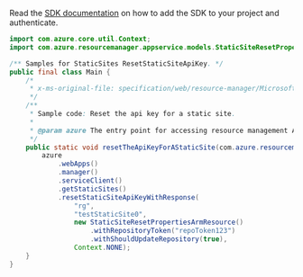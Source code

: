 Read the [SDK documentation](https://github.com/Azure/azure-sdk-for-java/blob/azure-resourcemanager_2.12.0/sdk/resourcemanager/azure-resourcemanager/README.md) on how to add the SDK to your project and authenticate.

```java
import com.azure.core.util.Context;
import com.azure.resourcemanager.appservice.models.StaticSiteResetPropertiesArmResource;

/** Samples for StaticSites ResetStaticSiteApiKey. */
public final class Main {
    /*
     * x-ms-original-file: specification/web/resource-manager/Microsoft.Web/stable/2021-03-01/examples/ResetStaticSiteApiKey.json
     */
    /**
     * Sample code: Reset the api key for a static site.
     *
     * @param azure The entry point for accessing resource management APIs in Azure.
     */
    public static void resetTheApiKeyForAStaticSite(com.azure.resourcemanager.AzureResourceManager azure) {
        azure
            .webApps()
            .manager()
            .serviceClient()
            .getStaticSites()
            .resetStaticSiteApiKeyWithResponse(
                "rg",
                "testStaticSite0",
                new StaticSiteResetPropertiesArmResource()
                    .withRepositoryToken("repoToken123")
                    .withShouldUpdateRepository(true),
                Context.NONE);
    }
}
```
